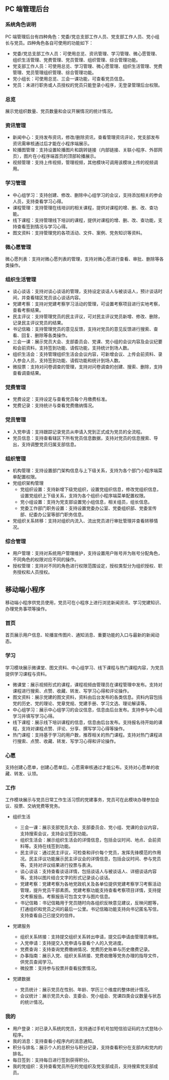 ## PC 端管理后台
### 系统角色说明
PC 端管理后台有四种角色：党委/党总支部工作人员、党支部工作人员、党小组长与党员。四种角色各自可使用的功能如下：
- 党委/党总支部工作人员：可使用总览、资讯管理、学习管理、微心愿管理、组织生活管理、党费管理、党员管理、组织管理、综合管理功能。
- 党支部工作人员：可使用总览、学习管理、微心愿管理、组织生活管理、党费管理、党员管理组织管理、综合管理功能。
- 党小组长：可使用总览、三会一课功能，可查看党员信息。
- 党员：未进行职务或人员授权的党员只能登录小程序，无登录管理后台权限。

### 总览
展示党组织数量、党员数量和会议开展情况的统计情况。

### 资讯管理
- 新闻中心：支持发布资讯，修改/删除资讯，查看管理资讯评论，党支部发布资讯需审核通过后才能在小程序端展示。
- 轮播图管理：支持设置轮播图片和跳转链接（内部链接、关联小程序、外部网页），图片在小程序端首页的顶部轮播展示。
- 视频管理：支持上传视频，管理视频，其他模块可调用该模块上传的视频调用。

### 学习管理
- 中心组学习：支持创建、修改、删除中心组学习的会议，支持添加相关的参会人员，支持查看学习心得。
- 课程管理：支持管理在线培训的相关课程，提供对课程的增、删、改、查功能。
- 线下课程：支持管理线下培训的课程，提供对课程的增、删、改、查功能，支持查看签到情况与学习心得。
- 图文资料：支持管理党的各项活动、文件、案例、党务知识等资料。

### 微心愿管理
微心愿列表：支持对微心愿列表的管理，支持对微心愿进行查看、审批、删除等各类操作。

### 组织生活管理
- 谈心谈话：支持对谈心谈话的管理，支持设定谈话人与被谈话人，预计谈话时间，并查看辖区党员谈心谈话内容。
- 党建考察：支持对党建考察学习活动的管理，可设置考察项目进行实地考察，查看考察结果。
- 民主评议：支持管理党员的民主评议，可对民主评议党员新增、修改、删除，记录民主评议党员的结果。
- 书记信箱：支持管理党员的意见反馈，支持对党员的意见反馈进行搜索、查看、回复、删除等各类操作。
- 三会一课：展示党员大会、支部委员会、党课、党小组的会议内容及会议纪要和会前资料，支持签到功能、请假功能，支持统计到场人数。
- 组织生活会：支持管理组织生活会会议内容，可新增会议、上传会前资料、录入参会人员，支持签到功能、请假功能和统计到场人数。
- 微投票：支持对问卷调查的管理，支持对问卷调查的创建、搜索、删除，支持查看调查结果。

### 党费管理
- 党费设定：支持设定与查看党员每个月缴费标准。
- 党费记录：支持统计与查看党费缴纳情况。

### 党员管理
- 入党申请：支持跟踪记录党员从申请入党到正式成为党员的全流程。
- 党员信息：支持查看辖区下所有党员信息数据，支持对党员的信息搜索、导出，支持调整党员归属支部信息。

### 组织管理
- 机构管理：支持设置部门架构信息与上下级关系，支持为各个部门小程序端菜单配置权限。
- 党组织架构管理
	- 党组织设置：支持新增下级党组织，设置党组织信息，修改党组织信息，设置党组织上下级关系，支持为各个组织小程序端菜单配置权限。
	- 党小组设置：支持为党支部设置党小组信息，相关组员，组长信息。
	- 党委工作部门职务设置：支持设置党委办公室、党委组织部、党委宣传部、纪委办公室等部门职务信息。
- 党组织关系转移：支持对组织内流入、流出党员进行审批管理并查看转移情况。

### 综合管理
- 用户管理：支持对系统用户管理维护，支持设置用户账号并为账号分配角色，不同角色的权限对应不同的操作。
- 授权管理：支持对不同的角色进行权限范围设定，授权类型分为组织授权、职务授权和人员授权。

## 移动端小程序
移动端小程序供党员使用，党员可在小程序上进行浏览新闻资讯、学习党建知识、办理党务事项等操作。

### 首页
首页展示用户信息、轮播宣传图片、通知消息、重要功能的入口与最新的新闻动态。
### 学习
学习模块展示微课堂、图文资料、中心组学习、线下课程与热门课程内容，为党员提供学习课程与资料。
- 微课堂：展示视频形式的课程，课程视频由管理员在课程管理中发布。支持对课程进行搜索、点赞、收藏、转发、写学习心得和评论操作。
- 图文资料：展示党建的图文资料，资料由后台发布的各类信息。资料内容包括党的历史、党的理论、党章党规、党建手册、学习文选、理论解读等。
- 中心组学习：展示中心组学习的会议信息，信息由后台发布。支持参与中心组学习并填写学习心得。
- 线下课程：展示线下培训课程的信息，信息由后台发布。支持报名待开始的课程，支持对课程点赞、评论、分享、撰写学习心得等操作。
- 热门课程：支持基于学习的用户数，推荐相关的热门课程。支持对热门课程进行搜索、点赞、收藏、转发、写学习心得和评论操作。

### 心愿
支持创建心愿单，创建心愿单后，心愿需审核通过才能公布。支持对心愿单的收藏、转发、认领。
### 工作
工作模块展示与党员日常工作生活习惯的党建事务，党员可在此模块办理参加会议、投票、交纳党费等党务。
- 组织生活
	- 三会一课：展示支部党员大会、支部委员会、党小组、党课的会议内容，支持搜索会议，支持会议签到功能。
	- 组织生活会：展示组织生活会的详情信息，包括会议时间、地点、会前资料等。支持在线签到功能。
	- 民主评议：通过民主评议，可检查和评价每个党员，发挥先锋模范的作用况。民主评议功能展示民主评议会的详情信息，包括会议时间、参与党员等。支持对评议结果进行投票与表决。
	- 谈心谈话：支持查看谈话详情，包括谈话人与被谈话人、详细谈话内容等。支持以图片结合文字的形式记录谈心谈话。
	- 党建考察：党建考察为各地党政机关及各单位提供党建考察学习考察活动管理，提升党员干部素质。党建考察功能支持查看考察项目详情，支持提交考察报告。考察报告可包含文字与图片信息。
	- 书记信箱：书记信箱用于党员随时向各组织反映意见建议，反映问题等，打通组织和党员之间的最后一公里。书记信箱功能支持向书记匿名写信，支持查看自己已提交的信件。

- 党建服务
	- 组织关系转接：支持提交组织关系转出申请，提交后申请由管理员审核。
	- 入党申请：支持提交入党申请与查看个人的入党进度。
	- 党费查询：支持查询党费缴纳情况、党费历史账单与历史缴费记录。
	- 办事指南：展示入党、组织关系转接、党费收缴等党务办理的指导文件，供党员查阅学习。
	- 微投票：支持参与投票并查看投票情况。

- 党建数据
	- 党员统计：展示党员在性别、年龄、学历三个维度的整体统计情况。
	- 会议统计：展示党员大会、支委会、党小组会、党课四类会议数量与状态的统计情况。

### 我的
- 用户登录：对已录入系统的党员，支持通过手机号加短信验证码的方式登陆小程序。
- 我的消息：支持查看小程序内的消息通知。
- 积分与排名：展示个人的总积分与积分记录，支持查看积分在支部内和党内的排名。
- 每日签到：支持每日进行签到获得积分。
- 我的党组织：支持查看党员所在的党组织及党支部成员，支持搜索党支部成员。

